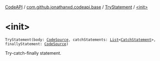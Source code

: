 [CodeAPI](../../index.md) / [com.github.jonathanxd.codeapi.base](../index.md) / [TryStatement](index.md) / [&lt;init&gt;](.)

# &lt;init&gt;

`TryStatement(body: `[`CodeSource`](../../com.github.jonathanxd.codeapi/-code-source/index.md)`, catchStatements: `[`List`](https://kotlinlang.org/api/latest/jvm/stdlib/kotlin.collections/-list/index.html)`<`[`CatchStatement`](../-catch-statement/index.md)`>, finallyStatement: `[`CodeSource`](../../com.github.jonathanxd.codeapi/-code-source/index.md)`)`

Try-catch-finally statement.

